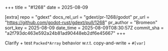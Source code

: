 +++
title = "#1268"
date = 2025-08-09

[extra]
repo = "gdext"
docs_rel_url = "gdext/pr-1268/godot"
pr_url = "https://github.com/godot-rust/gdext/pull/1268"
pr_author = "Bromeon"
sort_key = 2025-08-09
date_time = 2025-08-09T08:30:57Z
commit_sha = "a2f793dc463e592a24b81ad90448eb2df6e45667"
+++

Clarify + test `Packed*Array` behavior w.r.t. copy-and-write + `#[var]`
